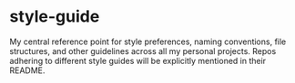 # style-guide
My central reference point for style preferences, naming conventions, file structures, and other guidelines across all my personal projects. Repos adhering to different style guides will be explicitly mentioned in their README.
